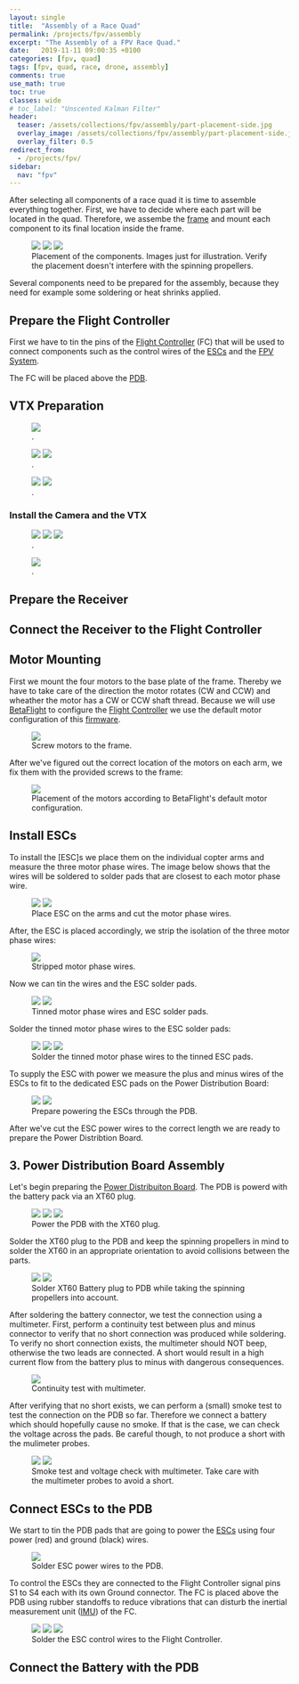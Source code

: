 ```yaml
---
layout: single
title:  "Assembly of a Race Quad"
permalink: /projects/fpv/assembly
excerpt: "The Assembly of a FPV Race Quad."
date:   2019-11-11 09:00:35 +0100
categories: [fpv, quad]
tags: [fpv, quad, race, drone, assembly]
comments: true
use_math: true
toc: true
classes: wide
# toc_label: "Unscented Kalman Filter"
header:
  teaser: /assets/collections/fpv/assembly/part-placement-side.jpg
  overlay_image: /assets/collections/fpv/assembly/part-placement-side.jpg
  overlay_filter: 0.5
redirect_from:
  - /projects/fpv/
sidebar:
  nav: "fpv"
---
```


After selecting all components of a race quad it is time to assemble everything together. 
First, we have to decide where each part will be located in the quad. Therefore,
we assembe the [frame](/projects/fpv/frame) and mount each component to its final location inside the frame. 


<figure class="third">
    <a href="/assets/collections/fpv/assembly/part-placement-top.jpg"><img src="/assets/collections/fpv/assembly/part-placement-top.jpg"></a>
    <a href="/assets/collections/fpv/assembly/part-placement-side.jpg"><img src="/assets/collections/fpv/assembly/part-placement-side.jpg"></a>
    <a href="/assets/collections/fpv/assembly/part-placement-rotor-side.jpg"><img src="/assets/collections/fpv/assembly/part-placement-rotor-side.jpg"></a>
    <figcaption>Placement of the components. Images just for illustration. Verify the placement doesn't interfere with the spinning propellers.</figcaption>
</figure>

Several components need to be prepared for the assembly, because they need for example some soldering or heat shrinks applied.

## Prepare the Flight Controller

First we have to tin the pins of the [Flight Controller](/projects/fpv/glossar/#flight-controller) (FC) that will be used
to connect components such as the control wires of the [ESCs](/projects/fpv/glossar/#esc) and the [FPV System](/projects/fpv/glossar/#fpv).

The FC will be placed above the [PDB](/projects/fpv/glossar/#power-distribution-board).

## VTX Preparation

<figure>
    <a href="/assets/collections/fpv/assembly/vtx/01-tbs-unify-pro-manual.jpg"><img src="/assets/collections/fpv/assembly/vtx/01-tbs-unify-pro-manual.jpg"></a>
    <figcaption>.</figcaption>
</figure>


<figure class="half">
    <a href="/assets/collections/fpv/assembly/vtx/02-vtx-antenna-placement-top.jpg"><img src="/assets/collections/fpv/assembly/vtx/02-vtx-antenna-placement-top.jpg"></a>
    <a href="/assets/collections/fpv/assembly/vtx/03-vtx-antenna-placement-bottom.jpg"><img src="/assets/collections/fpv/assembly/vtx/03-vtx-antenna-placement-bottom.jpg"></a>
    <figcaption>.</figcaption>
</figure>

<figure class="half">
    <a href="/assets/collections/fpv/assembly/vtx/04-vtx-cable-preperation.jpg"><img src="/assets/collections/fpv/assembly/vtx/04-vtx-cable-preperation.jpg"></a>
    <a href="/assets/collections/fpv/assembly/vtx/05-vtx-cable-prepared.jpg"><img src="/assets/collections/fpv/assembly/vtx/05-vtx-cable-prepared.jpg"></a>
    <figcaption>.</figcaption>
</figure>

### Install the Camera and the VTX

<figure class="third">
    <a href="/assets/collections/fpv/assembly/vtx/06-cam-pdb-vtx.jpg"><img src="/assets/collections/fpv/assembly/vtx/06-cam-pdb-vtx.jpg"></a>
    <a href="/assets/collections/fpv/assembly/vtx/07-cam-pdb-fc-vtx-connected.jpg"><img src="/assets/collections/fpv/assembly/vtx/07-cam-pdb-fc-vtx-connected.jpg"></a>
    <a href="/assets/collections/fpv/assembly/vtx/08-cam-pdb-fc-vtx-connected.jpg"><img src="/assets/collections/fpv/assembly/vtx/08-cam-pdb-fc-vtx-connected.jpg"></a>
    <figcaption>.</figcaption>
</figure>

<figure>
    <a href="/assets/collections/fpv/assembly/vtx/09-vtx-antenna-placement.jpg"><img src="/assets/collections/fpv/assembly/vtx/09-vtx-antenna-placement.jpg"></a>
    <figcaption>.</figcaption>
</figure>


## Prepare the Receiver


## Connect the Receiver to the Flight Controller


## Motor Mounting

First we mount the four motors to the base plate of the frame. Thereby we have to take care of the direction the motor 
rotates (CW and CCW) and wheather the motor has a CW or CCW shaft thread.
Because we will use [BetaFlight](/projects/fpv/glossar/#beta-flight) to configure the [Flight Controller](/projects/fpv/glossar/#flight-controller) we use the default motor configuration of this [firmware](/projects/fpv/glossar#firmware).

<figure>
    <a href="/assets/collections/fpv/assembly/motors/01-motor-placement.jpg"><img src="/assets/collections/fpv/assembly/motors/01-motor-placement.jpg"></a>
    <figcaption>Screw motors to the frame.</figcaption>
</figure>

After we've figured out the correct location of the motors on each arm, we fix them with the provided screws to the frame:

<figure>
    <a href="/assets/collections/fpv/assembly/motors/02-motor-mounting.jpg"><img src="/assets/collections/fpv/assembly/motors/02-motor-mounting.jpg"></a>
    <figcaption>Placement of the motors according to BetaFlight's default motor configuration.</figcaption>
</figure>


## Install ESCs

To install the [ESC]s we place them on the individual copter arms and measure the three motor phase wires.
The image below shows that the wires will be soldered to solder pads that are closest to each motor phase wire.

<figure class="half">
    <a href="/assets/collections/fpv/assembly/esc/01-measure-motor-phases.jpg"><img src="/assets/collections/fpv/assembly/esc/01-measure-motor-phases.jpg"></a>
    <a href="/assets/collections/fpv/assembly/esc/02-cut-motor-phases.jpg"><img src="/assets/collections/fpv/assembly/esc/02-cut-motor-phases.jpg"></a>
    <figcaption>Place ESC on the arms and cut the motor phase wires.</figcaption>
</figure>

After, the ESC is placed accordingly, we strip the isolation of the three motor phase wires:

<figure>
    <a href="/assets/collections/fpv/assembly/esc/03-isolate-motor-phases.jpg"><img src="/assets/collections/fpv/assembly/esc/03-isolate-motor-phases.jpg"></a>
    <figcaption>Stripped motor phase wires.</figcaption>
</figure>

Now we can tin the wires and the ESC solder pads.

<figure class="half">
    <a href="/assets/collections/fpv/assembly/esc/04-tin-motor-phases.jpg"><img src="/assets/collections/fpv/assembly/esc/04-tin-motor-phases.jpg"></a>
    <a href="/assets/collections/fpv/assembly/esc/05-tin-esc.jpg"><img src="/assets/collections/fpv/assembly/esc/05-tin-esc.jpg"></a>
    <figcaption>Tinned motor phase wires and ESC solder pads.</figcaption>
</figure>

Solder the tinned motor phase wires to the ESC solder pads:

<figure class="third">
    <a href="/assets/collections/fpv/assembly/esc/06-tinned.jpg"><img src="/assets/collections/fpv/assembly/esc/06-tinned.jpg"></a>
    <a href="/assets/collections/fpv/assembly/esc/07-solder-motor-esc.jpg"><img src="/assets/collections/fpv/assembly/esc/07-solder-motor-esc.jpg"></a>
    <a href="/assets/collections/fpv/assembly/esc/08-soldered.jpg"><img src="/assets/collections/fpv/assembly/esc/08-soldered.jpg"></a>
    <figcaption>Solder the tinned motor phase wires to the tinned ESC pads.</figcaption>
</figure>

To supply the ESC with power we measure the plus and minus wires of the ESCs to fit to the dedicated ESC pads on the Power Distribution Board:

<figure class="half">
    <a href="/assets/collections/fpv/assembly/esc/09-prepare-pdb.jpg"><img src="/assets/collections/fpv/assembly/esc/09-prepare-pdb.jpg"></a>
    <a href="/assets/collections/fpv/assembly/esc/10-measure-esc-wires-pdb.jpg"><img src="/assets/collections/fpv/assembly/esc/10-measure-esc-wires-pdb.jpg"></a>
    <figcaption>Prepare powering the ESCs through the PDB.</figcaption>
</figure>

After we've cut the ESC power wires to the correct length we are ready to prepare the Power Distribtion Board.

## 3. Power Distribution Board Assembly

Let's begin preparing the [Power Distribuiton Board](/projects/fpv/glossar/#power-distribution-board). 
The PDB is powerd with the battery pack via an XT60 plug.  

<figure class="third">
    <a href="/assets/collections/fpv/assembly/pdb/01-pdb-xt60.jpg"><img src="/assets/collections/fpv/assembly/pdb/01-pdb-xt60.jpg"></a>
    <a href="/assets/collections/fpv/assembly/pdb/02-tin-pdb.jpg"><img src="/assets/collections/fpv/assembly/pdb/02-tin-pdb.jpg"></a>
  <a href="/assets/collections/fpv/assembly/pdb/03-tin-xt60.jpg"><img src="/assets/collections/fpv/assembly/pdb/03-tin-xt60.jpg"></a>
    <figcaption>Power the PDB with the XT60 plug.</figcaption>
</figure>

Solder the XT60 plug to the PDB and keep the spinning propellers in mind to solder the XT60 in an appropriate orientation
to avoid collisions between the parts.

<figure class="half">
    <a href="/assets/collections/fpv/assembly/pdb/04-solder-xt60-pdb.jpg"><img src="/assets/collections/fpv/assembly/pdb/04-solder-xt60-pdb.jpg"></a>
    <a href="/assets/collections/fpv/assembly/pdb/05-pdb-xt60-result.jpg"><img src="/assets/collections/fpv/assembly/pdb/05-pdb-xt60-result.jpg"></a>
    <figcaption>Solder XT60 Battery plug to PDB while taking the spinning propellers into account.</figcaption>
</figure>

After soldering the battery connector, we test the connection using a multimeter. 
First, perform a continuity test between plus and minus connector to verify that no short connection was produced while soldering. To verify no short connection exists, the multimeter should NOT beep, otherwise the two leads are connected.
A short would result in a high current flow from the battery plus to minus with dangerous consequences.

<figure>
    <a href="/assets/collections/fpv/assembly/pdb/06-short-test.jpg"><img src="/assets/collections/fpv/assembly/pdb/06-short-test.jpg"></a>
    <figcaption>Continuity test with multimeter.</figcaption>
</figure>

After verifying that no short exists, we can perform a (small) smoke test to test the connection on the PDB so far.
Therefore we connect a battery which should hopefully cause no smoke. If that is the case, we can check the voltage across the pads. Be careful though, to not produce a short with the mulimeter probes. 

<figure class="half">
    <a href="/assets/collections/fpv/assembly/pdb/07-smoke-test.jpg"><img src="/assets/collections/fpv/assembly/pdb/07-smoke-test.jpg"></a>
    <a href="/assets/collections/fpv/assembly/pdb/08-voltage-test.jpg"><img src="/assets/collections/fpv/assembly/pdb/08-voltage-test.jpg"></a>
    <figcaption>Smoke test and voltage check with multimeter. Take care with the multimeter probes to avoid a short.</figcaption>
</figure>

## Connect ESCs to the PDB

We start to tin the PDB pads that are going to power the [ESCs](/projects/fpv/glossar/#esc) 
using four power (red) and ground (black) wires.

<figure class="half">
    <a href="/assets/collections/fpv/assembly/pdb-fc/01-pdb-esc.jpg"><img src="/assets/collections/fpv/assembly/pdb-fc/01-pdb-esc.jpg"></a>
    <figcaption>Solder ESC power wires to the PDB.</figcaption>
</figure>

To control the ESCs they are connected to the Flight Controller signal pins S1 to S4 each with its own Ground connector.
The FC is placed above the PDB using rubber standoffs to reduce vibrations that can disturb the inertial measurement unit
([IMU](/projects/fpv/glossar/#imu)) of the FC. 

<figure class="third">
    <a href="/assets/collections/fpv/assembly/pdb-fc/02-fc-placement.jpg"><img src="/assets/collections/fpv/assembly/pdb-fc/02-fc-placement.jpg"></a>
    <a href="/assets/collections/fpv/assembly/pdb-fc/03-fc.jpg"><img src="/assets/collections/fpv/assembly/pdb-fc/03-fc.jpg"></a>
    <a href="/assets/collections/fpv/assembly/pdb-fc/04-rubber-standoffs.jpg"><img src="/assets/collections/fpv/assembly/pdb-fc/04-rubber-standoffs.jpg"></a>
    <figcaption>Solder the ESC control wires to the Flight Controller.</figcaption>
</figure>


## Connect the Battery with the PDB

